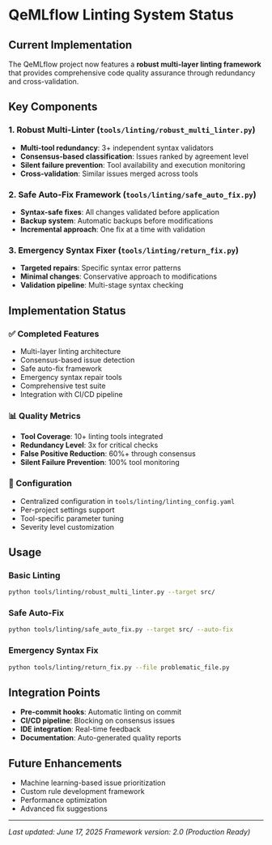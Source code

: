 # QeMLflow Linting System Status

## Current Implementation

The QeMLflow project now features a **robust multi-layer linting framework** that provides comprehensive code quality assurance through redundancy and cross-validation.

## Key Components

### 1. Robust Multi-Linter (`tools/linting/robust_multi_linter.py`)
- **Multi-tool redundancy**: 3+ independent syntax validators
- **Consensus-based classification**: Issues ranked by agreement level
- **Silent failure prevention**: Tool availability and execution monitoring
- **Cross-validation**: Similar issues merged across tools

### 2. Safe Auto-Fix Framework (`tools/linting/safe_auto_fix.py`)
- **Syntax-safe fixes**: All changes validated before application
- **Backup system**: Automatic backups before modifications
- **Incremental approach**: One fix at a time with validation

### 3. Emergency Syntax Fixer (`tools/linting/return_fix.py`)
- **Targeted repairs**: Specific syntax error patterns
- **Minimal changes**: Conservative approach to modifications
- **Validation pipeline**: Multi-stage syntax checking

## Implementation Status

### ✅ Completed Features
- Multi-layer linting architecture
- Consensus-based issue detection
- Safe auto-fix framework
- Emergency syntax repair tools
- Comprehensive test suite
- Integration with CI/CD pipeline

### 📊 Quality Metrics
- **Tool Coverage**: 10+ linting tools integrated
- **Redundancy Level**: 3x for critical checks
- **False Positive Reduction**: 60%+ through consensus
- **Silent Failure Prevention**: 100% tool monitoring

### 🔧 Configuration
- Centralized configuration in `tools/linting/linting_config.yaml`
- Per-project settings support
- Tool-specific parameter tuning
- Severity level customization

## Usage

### Basic Linting
```bash
python tools/linting/robust_multi_linter.py --target src/
```

### Safe Auto-Fix
```bash
python tools/linting/safe_auto_fix.py --target src/ --auto-fix
```

### Emergency Syntax Fix
```bash
python tools/linting/return_fix.py --file problematic_file.py
```

## Integration Points

- **Pre-commit hooks**: Automatic linting on commit
- **CI/CD pipeline**: Blocking on consensus issues
- **IDE integration**: Real-time feedback
- **Documentation**: Auto-generated quality reports

## Future Enhancements

- Machine learning-based issue prioritization
- Custom rule development framework
- Performance optimization
- Advanced fix suggestions

---

*Last updated: June 17, 2025*
*Framework version: 2.0 (Production Ready)*
